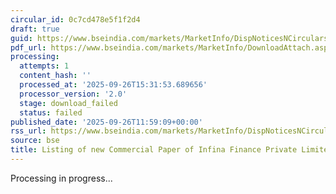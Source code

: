 ```yaml
---
circular_id: 0c7cd478e5f1f2d4
draft: true
guid: https://www.bseindia.com/markets/MarketInfo/DispNoticesNCirculars.aspx?Noticeid={E480FF8C-6EF4-435B-9A23-58FD4B642A97}&noticeno=20250926-40&dt=09/26/2025&icount=40&totcount=73&flag=0
pdf_url: https://www.bseindia.com/markets/MarketInfo/DownloadAttach.aspx?id=20250926-40&attachedId=
processing:
  attempts: 1
  content_hash: ''
  processed_at: '2025-09-26T15:31:53.689656'
  processor_version: '2.0'
  stage: download_failed
  status: failed
published_date: '2025-09-26T11:59:09+00:00'
rss_url: https://www.bseindia.com/markets/MarketInfo/DispNoticesNCirculars.aspx?Noticeid={E480FF8C-6EF4-435B-9A23-58FD4B642A97}&noticeno=20250926-40&dt=09/26/2025&icount=40&totcount=73&flag=0
source: bse
title: Listing of new Commercial Paper of Infina Finance Private Limited
---
```


Processing in progress...
